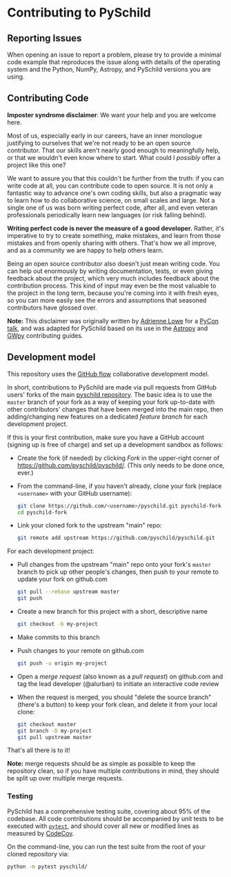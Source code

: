 # Contributing to PySchild

## Reporting Issues

When opening an issue to report a problem, please try to provide a minimal code
example that reproduces the issue along with details of the operating
system and the Python, NumPy, Astropy, and PySchild versions you are using.

## Contributing Code

**Imposter syndrome disclaimer**: We want your help and you are welcome here.

Most of us, especially early in our careers, have an inner monologue justifying
to ourselves that we're not ready to be an open source contributor. That our
skills aren't nearly good enough to meaningfully help, or that we wouldn't even
know where to start. What could I *possibly* offer a project like this one?

We want to assure you that this couldn't be further from the truth: if you can
write code at all, you can contribute code to open source. It is not only a
fantastic way to advance one's own coding skills, but also a pragmatic way
to learn how to do collaborative science, on small scales and large. Not a
single one of us was born writing perfect code, after all, and even veteran
professionals periodically learn new languages (or risk falling behind).

**Writing perfect code is never the measure of a good developer.** Rather, it's
imperative to try to create something, make mistakes, and learn from those
mistakes and from openly sharing with others. That's how we all improve, and
as a community we are happy to help others learn.

Being an open source contributor also doesn't just mean writing code. You can
help out enormously by writing documentation, tests, or even giving feedback
about the project, which very much includes feedback about the contribution
process. This kind of input may even be the most valuable to the project in the
long term, because you're coming into it with fresh eyes, so you can more
easily see the errors and assumptions that seasoned contributors have glossed
over.

**Note:** This disclaimer was originally written by
[Adrienne Lowe](https://github.com/adriennefriend) for a
[PyCon talk](https://www.youtube.com/watch?v=6Uj746j9Heo), and was adapted for
PySchild based on its use in the [Astropy](https://github.com/astropy/astropy/)
and [GWpy](https://github.com/gwpy/gwpy/) contributing guides.

## Development model

This repository uses the [GitHub flow](https://guides.github.com/introduction/flow/)
collaborative development model.

In short, contributions to PySchild are made via pull requests from GitHub
users' forks of the main [pyschild repository](https://github.com/pyschild/pyschild).
The basic idea is to use the `master` branch of your fork as a way of keeping
your fork up-to-date with other contributors' changes that have been merged
into the main repo, then adding/changing new features on a dedicated *feature
branch* for each development project.

If this is your first contribution, make sure you have a GitHub account
(signing up is free of charge) and set up a development sandbox as follows:

*   Create the fork (if needed) by clicking *Fork* in the upper-right corner of
    <https://github.com/pyschild/pyschild/>. (This only needs to be done once,
    ever.)

*   From the command-line, if you haven't already, clone your fork (replace
    `<username>` with your GitHub username):

    ```bash
    git clone https://github.com/<username>/pyschild.git pyschild-fork
    cd pyschild-fork
    ```

*   Link your cloned fork to the upstream "main" repo:

    ```bash
    git remote add upstream https://github.com/pyschild/pyschild.git
    ```

For each development project:

*   Pull changes from the upstream "main" repo onto your fork's `master` branch
    to pick up other people's changes, then push to your remote to update your
    fork on github.com

    ```bash
    git pull --rebase upstream master
    git push
    ```

*   Create a new branch for this project with a short, descriptive name

    ```bash
    git checkout -b my-project
    ```

*   Make commits to this branch

*   Push changes to your remote on github.com

    ```bash
    git push -u origin my-project
    ```

*   Open a *merge request* (also known as a *pull request*) on github.com and
    tag the lead developer (@alurban) to initiate an interactive code review

*   When the request is merged, you should "delete the source branch" (there's a
    button) to keep your fork clean, and delete it from your local clone:

    ```bash
    git checkout master
    git branch -D my-project
    git pull upstream master
    ```

That's all there is to it!

**Note:** merge requests should be as simple as possible to keep the repository
clean, so if you have multiple contributions in mind, they should be split up
over multiple merge requests.

### Testing

PySchild has a comprehensive testing suite, covering about 95% of the codebase.
All code contributions should be accompanied by unit tests to be executed with
[`pytest`](https://docs.pytest.org/en/latest/), and should cover all new or
modified lines as measured by [CodeCov](https://codecov.io).

On the command-line, you can run the test suite from the root of your cloned
repository via:

```bash
python -m pytest pyschild/
```
